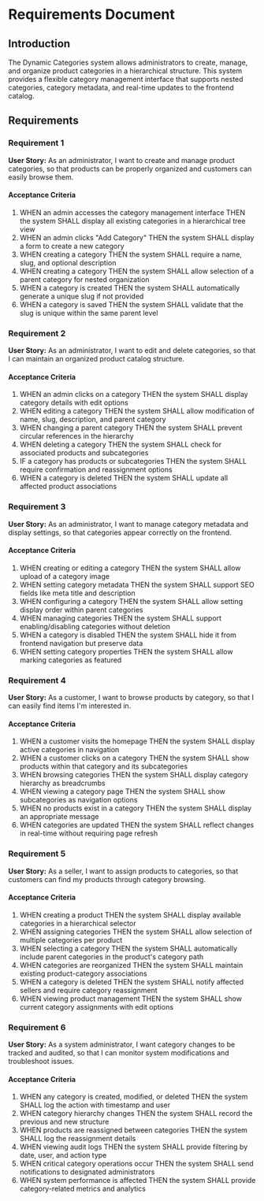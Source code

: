 # Requirements Document

## Introduction

The Dynamic Categories system allows administrators to create, manage, and organize product categories in a hierarchical structure. This system provides a flexible category management interface that supports nested categories, category metadata, and real-time updates to the frontend catalog.

## Requirements

### Requirement 1

**User Story:** As an administrator, I want to create and manage product categories, so that products can be properly organized and customers can easily browse them.

#### Acceptance Criteria

1. WHEN an admin accesses the category management interface THEN the system SHALL display all existing categories in a hierarchical tree view
2. WHEN an admin clicks "Add Category" THEN the system SHALL display a form to create a new category
3. WHEN creating a category THEN the system SHALL require a name, slug, and optional description
4. WHEN creating a category THEN the system SHALL allow selection of a parent category for nested organization
5. WHEN a category is created THEN the system SHALL automatically generate a unique slug if not provided
6. WHEN a category is saved THEN the system SHALL validate that the slug is unique within the same parent level

### Requirement 2

**User Story:** As an administrator, I want to edit and delete categories, so that I can maintain an organized product catalog structure.

#### Acceptance Criteria

1. WHEN an admin clicks on a category THEN the system SHALL display category details with edit options
2. WHEN editing a category THEN the system SHALL allow modification of name, slug, description, and parent category
3. WHEN changing a parent category THEN the system SHALL prevent circular references in the hierarchy
4. WHEN deleting a category THEN the system SHALL check for associated products and subcategories
5. IF a category has products or subcategories THEN the system SHALL require confirmation and reassignment options
6. WHEN a category is deleted THEN the system SHALL update all affected product associations

### Requirement 3

**User Story:** As an administrator, I want to manage category metadata and display settings, so that categories appear correctly on the frontend.

#### Acceptance Criteria

1. WHEN creating or editing a category THEN the system SHALL allow upload of a category image
2. WHEN setting category metadata THEN the system SHALL support SEO fields like meta title and description
3. WHEN configuring a category THEN the system SHALL allow setting display order within parent categories
4. WHEN managing categories THEN the system SHALL support enabling/disabling categories without deletion
5. WHEN a category is disabled THEN the system SHALL hide it from frontend navigation but preserve data
6. WHEN setting category properties THEN the system SHALL allow marking categories as featured

### Requirement 4

**User Story:** As a customer, I want to browse products by category, so that I can easily find items I'm interested in.

#### Acceptance Criteria

1. WHEN a customer visits the homepage THEN the system SHALL display active categories in navigation
2. WHEN a customer clicks on a category THEN the system SHALL show products within that category and its subcategories
3. WHEN browsing categories THEN the system SHALL display category hierarchy as breadcrumbs
4. WHEN viewing a category page THEN the system SHALL show subcategories as navigation options
5. WHEN no products exist in a category THEN the system SHALL display an appropriate message
6. WHEN categories are updated THEN the system SHALL reflect changes in real-time without requiring page refresh

### Requirement 5

**User Story:** As a seller, I want to assign products to categories, so that customers can find my products through category browsing.

#### Acceptance Criteria

1. WHEN creating a product THEN the system SHALL display available categories in a hierarchical selector
2. WHEN assigning categories THEN the system SHALL allow selection of multiple categories per product
3. WHEN selecting a category THEN the system SHALL automatically include parent categories in the product's category path
4. WHEN categories are reorganized THEN the system SHALL maintain existing product-category associations
5. WHEN a category is deleted THEN the system SHALL notify affected sellers and require category reassignment
6. WHEN viewing product management THEN the system SHALL show current category assignments with edit options

### Requirement 6

**User Story:** As a system administrator, I want category changes to be tracked and audited, so that I can monitor system modifications and troubleshoot issues.

#### Acceptance Criteria

1. WHEN any category is created, modified, or deleted THEN the system SHALL log the action with timestamp and user
2. WHEN category hierarchy changes THEN the system SHALL record the previous and new structure
3. WHEN products are reassigned between categories THEN the system SHALL log the reassignment details
4. WHEN viewing audit logs THEN the system SHALL provide filtering by date, user, and action type
5. WHEN critical category operations occur THEN the system SHALL send notifications to designated administrators
6. WHEN system performance is affected THEN the system SHALL provide category-related metrics and analytics